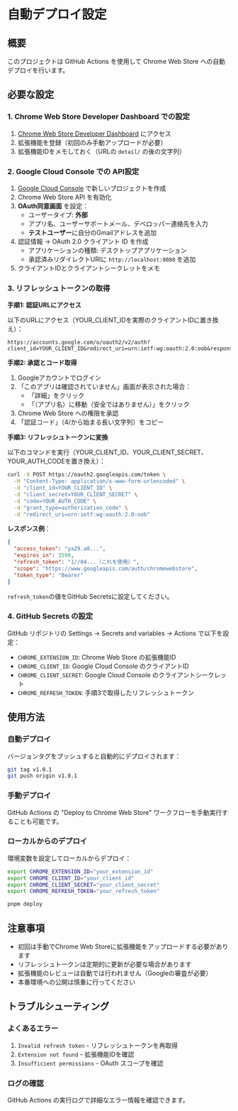 # 自動デプロイ設定

## 概要
このプロジェクトは GitHub Actions を使用して Chrome Web Store への自動デプロイを行います。

## 必要な設定

### 1. Chrome Web Store Developer Dashboard での設定

1. [Chrome Web Store Developer Dashboard](https://chrome.google.com/webstore/devconsole) にアクセス
2. 拡張機能を登録（初回のみ手動アップロードが必要）
3. 拡張機能IDをメモしておく（URLの `detail/` の後の文字列）

### 2. Google Cloud Console での API設定

1. [Google Cloud Console](https://console.cloud.google.com/) で新しいプロジェクトを作成
2. Chrome Web Store API を有効化
3. **OAuth同意画面** を設定：
   - ユーザータイプ: **外部**
   - アプリ名、ユーザーサポートメール、デベロッパー連絡先を入力
   - **テストユーザー**に自分のGmailアドレスを追加
4. 認証情報 → OAuth 2.0 クライアント ID を作成
   - アプリケーションの種類: デスクトップアプリケーション
   - 承認済みリダイレクトURIに `http://localhost:8080` を追加
5. クライアントIDとクライアントシークレットをメモ

### 3. リフレッシュトークンの取得

**手順1: 認証URLにアクセス**

以下のURLにアクセス（YOUR_CLIENT_IDを実際のクライアントIDに置き換え）：

```
https://accounts.google.com/o/oauth2/v2/auth?client_id=YOUR_CLIENT_ID&redirect_uri=urn:ietf:wg:oauth:2.0:oob&response_type=code&scope=https://www.googleapis.com/auth/chromewebstore
```

**手順2: 承認とコード取得**

1. Googleアカウントでログイン
2. 「このアプリは確認されていません」画面が表示された場合：
   - 「詳細」をクリック
   - 「（アプリ名）に移動（安全ではありません）」をクリック
3. Chrome Web Store への権限を承認
4. 「認証コード」（4/から始まる長い文字列）をコピー

**手順3: リフレッシュトークンに変換**

以下のコマンドを実行（YOUR_CLIENT_ID、YOUR_CLIENT_SECRET、YOUR_AUTH_CODEを置き換え）：

```bash
curl -X POST https://oauth2.googleapis.com/token \
  -H "Content-Type: application/x-www-form-urlencoded" \
  -d "client_id=YOUR_CLIENT_ID" \
  -d "client_secret=YOUR_CLIENT_SECRET" \
  -d "code=YOUR_AUTH_CODE" \
  -d "grant_type=authorization_code" \
  -d "redirect_uri=urn:ietf:wg:oauth:2.0:oob"
```

**レスポンス例**：
```json
{
  "access_token": "ya29.a0...",
  "expires_in": 3599,
  "refresh_token": "1//04...（これを使用）",
  "scope": "https://www.googleapis.com/auth/chromewebstore",
  "token_type": "Bearer"
}
```

`refresh_token`の値をGitHub Secretsに設定してください。

### 4. GitHub Secrets の設定

GitHub リポジトリの Settings → Secrets and variables → Actions で以下を設定：

- `CHROME_EXTENSION_ID`: Chrome Web Store の拡張機能ID
- `CHROME_CLIENT_ID`: Google Cloud Console のクライアントID
- `CHROME_CLIENT_SECRET`: Google Cloud Console のクライアントシークレット
- `CHROME_REFRESH_TOKEN`: 手順3で取得したリフレッシュトークン

## 使用方法

### 自動デプロイ
バージョンタグをプッシュすると自動的にデプロイされます：

```bash
git tag v1.0.1
git push origin v1.0.1
```

### 手動デプロイ
GitHub Actions の "Deploy to Chrome Web Store" ワークフローを手動実行することも可能です。

### ローカルからのデプロイ
環境変数を設定してローカルからデプロイ：

```bash
export CHROME_EXTENSION_ID="your_extension_id"
export CHROME_CLIENT_ID="your_client_id"
export CHROME_CLIENT_SECRET="your_client_secret"
export CHROME_REFRESH_TOKEN="your_refresh_token"

pnpm deploy
```

## 注意事項

- 初回は手動でChrome Web Storeに拡張機能をアップロードする必要があります
- リフレッシュトークンは定期的に更新が必要な場合があります
- 拡張機能のレビューは自動では行われません（Googleの審査が必要）
- 本番環境への公開は慎重に行ってください

## トラブルシューティング

### よくあるエラー
1. `Invalid refresh token` - リフレッシュトークンを再取得
2. `Extension not found` - 拡張機能IDを確認
3. `Insufficient permissions` - OAuth スコープを確認

### ログの確認
GitHub Actions の実行ログで詳細なエラー情報を確認できます。